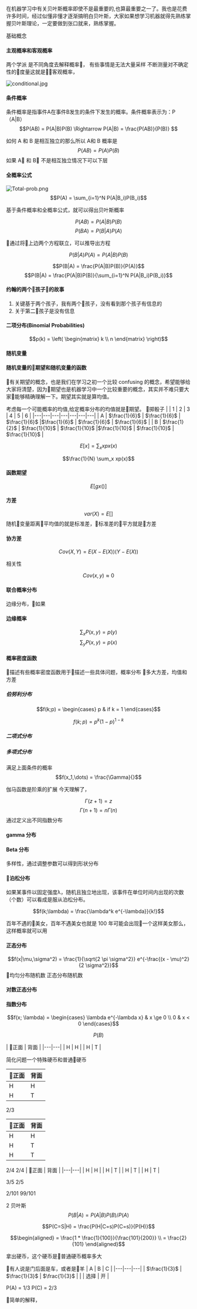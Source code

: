 在机器学习中有关贝叶斯概率即使不是最重要的,也算最重要之一了。我也是花费许多时间，经过似懂非懂才逐渐搞明白贝叶斯，大家如果想学习机器就得先熟练掌握贝叶斯理论，一定要做到张口就来，熟练掌握。

基础概念


#### 主观概率和客观概率
两个学派
是不同角度去解释概率，
有些事情是无法大量采样
不断测量对不确定性的度量这就是客观概率，

![conditional.jpg](https://upload-images.jianshu.io/upload_images/8207483-dbdfa23e87eb5fbe.jpg?imageMogr2/auto-orient/strip%7CimageView2/2/w/1240)


#### 条件概率
条件概率是指事件A在事件B发生的条件下发生的概率。条件概率表示为：P（A|B）
$$P(AB) = P(A|B)P(B) \Rightarrow P(A|B) = \frac{P(AB)}{P(B)} $$


如何 A 和 B 是相互独立的那么所以 A和 B 概率是
$$P(AB) = P(A)P(B)$$
如果 A 和 B 不是相互独立情况下可以下层


#### 全概率公式
![Total-prob.png](https://upload-images.jianshu.io/upload_images/8207483-44bd7357a921abe9.png?imageMogr2/auto-orient/strip%7CimageView2/2/w/1240)
$$P(A) = \sum_{i=1}^N P(A|B_i)P(B_i)$$

基于条件概率和全概率公式，就可以得出贝叶斯概率

$$P(AB) = P(A|B)P(B)$$
$$P(BA) = P(B|A)P(A)$$

通过将上边两个方程联立，可以推导出方程

$$P(B|A)P(A) = P(A|B)P(B)$$

$$P(B|A) = \frac{P(A|B)P(B)}{P(A)}$$
$$P(B|A) = \frac{P(A|B)P(B)}{\sum_{i=1}^N P(A|B_i)P(B_i)}$$

#### 约翰的两个孩子的故事
1. 关键基于两个孩子，我有两个孩子，没有看到那个孩子有信息的
2. 关于第二孩子是没有信息
#### 二项分布(Binomial Probabilities)

$$p(k) = \left( \begin{matrix}
    k \\
    n
\end{matrix} \right)$$

#### 随机变量

#### 随机变量的期望和随机变量的函数
有关期望的概念，也是我们在学习之初一个比较 confusing 的概念，希望能够给大家将清楚，因为期望也是机器学习中一个比较重要的概念，其实并不难只要大家能够精确理解一下。期望其实就是算均值。

考虑每一个可能概率的均值,给定概率分布的均值就是期望。
掷骰子
|   | 1  | 2  | 3  | 4  | 5  | 6  |
|---|---|---|---|---|---|---|
| A  |  $\frac{1}{6}$ | $\frac{1}{6}$ | $\frac{1}{6}$ |$\frac{1}{6}$  | $\frac{1}{6}$ | $\frac{1}{6}$ |
| B  |  $\frac{1}{2}$ | $\frac{1}{10}$ | $\frac{1}{10}$ |$\frac{1}{10}$  | $\frac{1}{10}$ | $\frac{1}{10}$ |


$$E[x] = \sum_x xpx(x)$$


$$\frac{1}{N} \sum_x xp(x)$$

#### 函数期望
$$E[gx()]$$

#### 方差
$$var(X) = E[]$$
随机变量距离平均值的就是标准差，标准差的平方就是方差
#### 协方差
$$Cov(X,Y) = E(X-E(X))(Y-E(X))$$
$$$$

相关性

$$Cov(x,y) \approx 0$$

#### 联合概率分布
边缘分布，如果
#### 边缘概率
$$\sum_x P(x,y) = p(y)$$
$$\sum_y P(x,y) = p(x)$$

#### 概率密度函数
描述有些概率密度函数用于描述一些具体问题，概率分布
多大方差，均值和方差
##### 伯努利分布
$$f(k;p) = \begin{cases}
    p & if k = 1
\end{cases}$$

$$f(k;p) = p^k(1-p)^{1-k}$$
##### 二项式分布

##### 多项式分布
满足上面条件的概率
$$f(x_1,\dots) = \frac{\Gamma}{}$$

伽马函数是阶乘的扩展
今天理解了，

$$\Gamma(z+1) = z $$
$$\Gamma(n+1) = n \Gamma(n)$$
通过定义出不同指数分布
#### gamma 分布
#### Beta 分布
多样性，通过调整参数可以得到形状分布
#### 泊松分布
如果某事件以固定强度λ，随机且独立地出现，该事件在单位时间内出现的次数（个数）可以看成是服从泊松分布。

$$f(k;\lambda) = \frac{\lambda^k e^{-\lambda}}{k!}$$

百年不遇的美女，百年不遇美女也就是 100 年可能会出现一个这样美女那么，这样概率就可以用

#### 正态分布
$$f(x|\mu,\sigma^2) = \frac{1}{\sqrt{2 \pi \sigma^2}} e^{-\frac{(x - \mu)^2}{2 \sigma^2}}$$
均匀分布随机数
正态分布随机数

#### 对数正态分布

#### 指数分布
$$f(x; \lambda) = \begin{cases}
    \lambda e^{-\lambda x} & x \ge 0 \\
    0 & x < 0
\end{cases}$$

$$P(B) $$


$$$$
| 正面  | 背面  |
|---|---|
| H  | H  |
| H  | T  |

简化问题一个特殊硬币和普通硬币

| 正面  | 背面  |
|---|---|
| H  | H  |
| H  | T  |
2/3

| 正面  | 背面  |
|---|---|
| H  | H  |
| H  | T  |
| H  | T  |
2/4 2/4
| 正面  | 背面  |
|---|---|
| H  | H  |
| H  | T  |
| H  | T  |
| H  | T  |

3/5 2/5

2/101 99/101

2 贝叶斯
$$P(B|A) = P(A|B)P(B)/P(A)$$

$$P(C=S|H) = \frac{P(H|C=s)P(C=s)}{P(H)}$$

$$\begin{aligned}
    = \frac{1 * \frac{1}{100}}{\frac{101}{200}} \\
    = \frac{2}{101}
\end{aligned}$$

拿出硬币，这个硬币是普通硬币概率多大

有人说是门后面是车，或者是羊
| A  | B  | C |
|---|---|---|
|  $\frac{1}{3}$ |  $\frac{1}{3}$ | $\frac{1}{3}$  |
|   |  选择 | 开  |

P(A) = 1/3
P(C) = 2/3

简单的解释，


